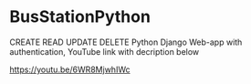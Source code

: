 # BusStationPython

CREATE READ UPDATE DELETE Python Django Web-app with authentication, 
YouTube link with decription below

https://youtu.be/6WR8MjwhIWc
